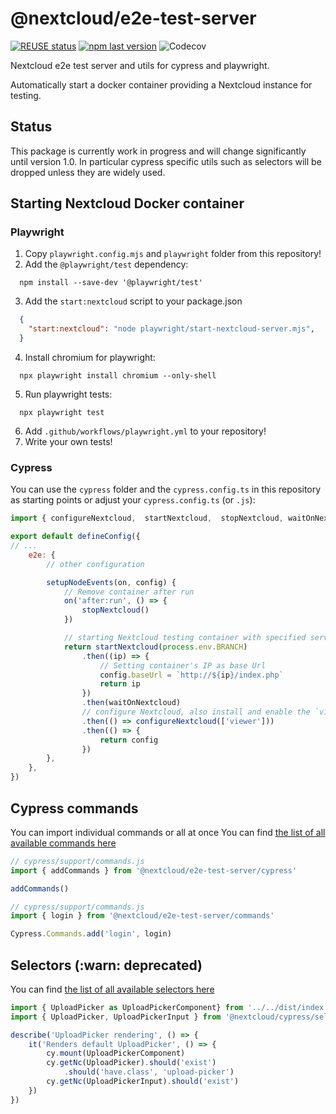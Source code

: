 <!--
  - SPDX-FileCopyrightText: 2022 Nextcloud GmbH and Nextcloud contributors
  - SPDX-License-Identifier: AGPL-3.0-or-later
-->
# \@nextcloud/e2e-test-server

[![REUSE status](https://api.reuse.software/badge/github.com/nextcloud-libraries/nextcloud-cypress)](https://api.reuse.software/info/github.com/nextcloud-libraries/nextcloud-cypress) [![npm last version](https://img.shields.io/npm/v/@nextcloud/e2e-test-server.svg?style=flat-square)](https://www.npmjs.com/package/@nextcloud/e2e-test-server) ![Codecov](https://img.shields.io/codecov/c/github/nextcloud/nextcloud-cypress?style=flat-square)

Nextcloud e2e test server and utils for cypress and playwright.

Automatically start a docker container providing a Nextcloud instance for testing.

## Status

This package is currently work in progress and will change significantly until version 1.0.
In particular cypress specific utils such as selectors will be dropped unless they are widely used.

## Starting Nextcloud Docker container

### Playwright

1. Copy `playwright.config.mjs` and `playwright` folder from this repository!
2. Add the `@playwright/test` dependency:
  ```
    npm install --save-dev '@playwright/test'
  ```
3. Add the `start:nextcloud` script to your package.json
  ```json
    {
      "start:nextcloud": "node playwright/start-nextcloud-server.mjs",
    }
  ```
4. Install chromium for playwright:
  ```
    npx playwright install chromium --only-shell
  ```
5. Run playwright tests:
  ```
    npx playwright test
  ```
6. Add `.github/workflows/playwright.yml` to your repository!
7. Write your own tests!



### Cypress

You can use the `cypress` folder and the `cypress.config.ts` in this repository as starting points or adjust your `cypress.config.ts` (or `.js`):

```js
import { configureNextcloud,  startNextcloud,  stopNextcloud, waitOnNextcloud } from '@nextcloud/e2e-test-server'

export default defineConfig({
// ...
	e2e: {
		// other configuration

		setupNodeEvents(on, config) {
			// Remove container after run
			on('after:run', () => {
				stopNextcloud()
			})

			// starting Nextcloud testing container with specified server branch
			return startNextcloud(process.env.BRANCH)
				.then((ip) => {
					// Setting container's IP as base Url
					config.baseUrl = `http://${ip}/index.php`
					return ip
				})
				.then(waitOnNextcloud)
				// configure Nextcloud, also install and enable the `viewer` app
				.then(() => configureNextcloud(['viewer']))
				.then(() => {
					return config
				})
		},
	},
})
```

## Cypress commands

You can import individual commands or all at once
You can find [the list of all available commands here](https://nextcloud.github.io/nextcloud-cypress/modules/commands.html) 

```js
// cypress/support/commands.js
import { addCommands } from '@nextcloud/e2e-test-server/cypress'

addCommands()
```

```js
// cypress/support/commands.js
import { login } from '@nextcloud/e2e-test-server/commands'

Cypress.Commands.add('login', login)
```

## Selectors (:warn: deprecated)

You can find [the list of all available selectors here](https://nextcloud.github.io/nextcloud-cypress/modules/selectors.html) 

```js
import { UploadPicker as UploadPickerComponent} from '../../dist/index.js'
import { UploadPicker, UploadPickerInput } from '@nextcloud/cypress/selectors'

describe('UploadPicker rendering', () => {
	it('Renders default UploadPicker', () => {
		cy.mount(UploadPickerComponent)
		cy.getNc(UploadPicker).should('exist')
			.should('have.class', 'upload-picker')
		cy.getNc(UploadPickerInput).should('exist')
	})
})
```
